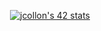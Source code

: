 <p align="center">
	<a href="https://profile.intra.42.fr/users/jcollon">
		<img align="center" alt="jcollon's 42 stats" src="https://badge42.vercel.app/api/v2/cl1nldje9006109l29ztd7u6w/stats?cursusId=21&coalitionId=50">
	</a>
</p>

